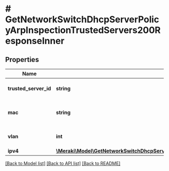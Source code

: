 # # GetNetworkSwitchDhcpServerPolicyArpInspectionTrustedServers200ResponseInner

## Properties

Name | Type | Description | Notes
------------ | ------------- | ------------- | -------------
**trusted_server_id** | **string** | ID of the trusted server. | [optional]
**mac** | **string** | Mac address of the trusted server. | [optional]
**vlan** | **int** | Vlan ID of the trusted server. | [optional]
**ipv4** | [**\Meraki\Model\GetNetworkSwitchDhcpServerPolicyArpInspectionTrustedServers200ResponseInnerIpv4**](GetNetworkSwitchDhcpServerPolicyArpInspectionTrustedServers200ResponseInnerIpv4.md) |  | [optional]

[[Back to Model list]](../../README.md#models) [[Back to API list]](../../README.md#endpoints) [[Back to README]](../../README.md)
